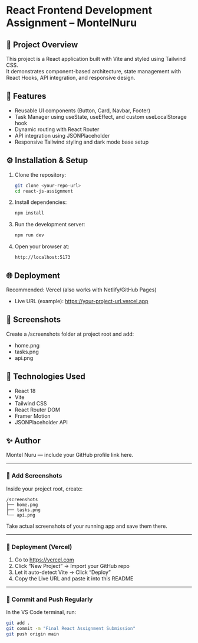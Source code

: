 # React Frontend Development Assignment – MontelNuru

## 🚀 Project Overview
This project is a React application built with Vite and styled using Tailwind CSS.  
It demonstrates component-based architecture, state management with React Hooks, API integration, and responsive design.

## 📂 Features
- Reusable UI components (Button, Card, Navbar, Footer)  
- Task Manager using useState, useEffect, and custom useLocalStorage hook  
- Dynamic routing with React Router  
- API integration using JSONPlaceholder  
- Responsive Tailwind styling and dark mode base setup

## ⚙️ Installation & Setup

1. Clone the repository:
   ```bash
   git clone <your-repo-url>
   cd react-js-assignment
   ```

2. Install dependencies:
   ```bash
   npm install
   ```

3. Run the development server:
   ```bash
   npm run dev
   ```

4. Open your browser at:
   ```
   http://localhost:5173
   ```

## 🌐 Deployment
Recommended: Vercel (also works with Netlify/GitHub Pages)

- Live URL (example): https://your-project-url.vercel.app

## 📸 Screenshots
Create a /screenshots folder at project root and add:
- home.png
- tasks.png
- api.png

## 🧠 Technologies Used
- React 18
- Vite
- Tailwind CSS
- React Router DOM
- Framer Motion
- JSONPlaceholder API

## ✨ Author
Montel Nuru — include your GitHub profile link here.

---

### 📸 Add Screenshots
Inside your project root, create:
```
/screenshots
├── home.png
├── tasks.png
└── api.png
```
Take actual screenshots of your running app and save them there.

---

### 🚀 Deployment (Vercel)
1. Go to https://vercel.com  
2. Click “New Project” → Import your GitHub repo  
3. Let it auto-detect Vite → Click “Deploy”  
4. Copy the Live URL and paste it into this README

---

### 💾 Commit and Push Regularly
In the VS Code terminal, run:
```bash
git add .
git commit -m "Final React Assignment Submission"
git push origin main
```
